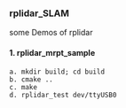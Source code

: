 ### rplidar_SLAM
some Demos of rplidar

#### 1. rplidar_mrpt_sample
	a. mkdir build; cd build
	b. cmake ..
	c. make
	d. rplidar_test dev/ttyUSB0